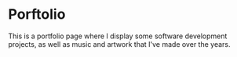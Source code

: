 # Porftolio

This is a portfolio page where I display some software development projects, as well as music and artwork that I've made over the years.
